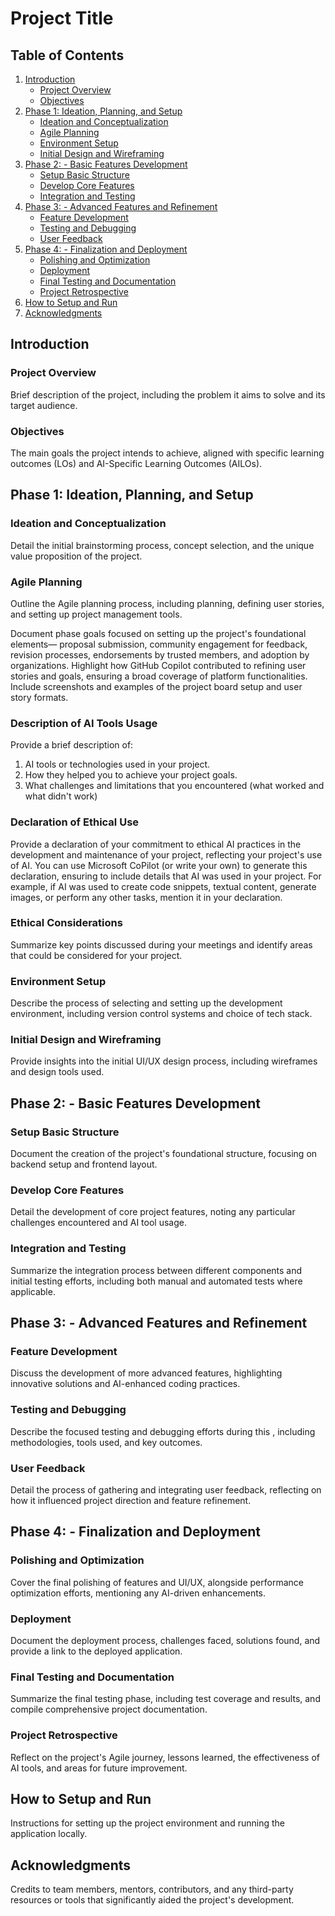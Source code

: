 # Project Title

## Table of Contents
1. [Introduction](#introduction)
    - [Project Overview](#project-overview)
    - [Objectives](#objectives)
2. [Phase 1: Ideation, Planning, and Setup](#phase-1-ideation-planning-and-setup)
    - [Ideation and Conceptualization](#ideation-and-conceptualization)
    - [Agile Planning](#agile-planning)
    - [Environment Setup](#environment-setup)
    - [Initial Design and Wireframing](#initial-design-and-wireframing)
3. [Phase 2: - Basic Features Development](#phase-2--1---basic-features-development)
    - [Setup Basic Structure](#setup-basic-structure)
    - [Develop Core Features](#develop-core-features)
    - [Integration and Testing](#integration-and-testing)
4. [Phase 3: - Advanced Features and Refinement](#phase-3--2---advanced-features-and-refinement)
    - [Feature Development](#feature-development)
    - [Testing and Debugging](#testing-and-debugging)
    - [User Feedback](#user-feedback)
5. [Phase 4: - Finalization and Deployment](#phase-4--3---finalization-and-deployment)
    - [Polishing and Optimization](#polishing-and-optimization)
    - [Deployment](#deployment)
    - [Final Testing and Documentation](#final-testing-and-documentation)
    - [Project Retrospective](#project-retrospective)
6. [How to Setup and Run](#how-to-setup-and-run)
7. [Acknowledgments](#acknowledgments)

## Introduction

### Project Overview
Brief description of the project, including the problem it aims to solve and its target audience.

### Objectives
The main goals the project intends to achieve, aligned with specific learning outcomes (LOs) and AI-Specific Learning Outcomes (AILOs).

## Phase 1: Ideation, Planning, and Setup

### Ideation and Conceptualization
Detail the initial brainstorming process, concept selection, and the unique value proposition of the project.

### Agile Planning
Outline the Agile planning process, including  planning, defining user stories, and setting up project management tools.

Document phase  goals focused on setting up the project's foundational elements— proposal submission, community engagement for feedback, revision processes, endorsements by trusted members, and adoption by organizations.  Highlight how GitHub Copilot contributed to refining user stories and goals, ensuring a broad coverage of platform functionalities. Include screenshots and examples of the project board setup and user story formats.

### Description of AI Tools Usage
Provide a brief description of:
1. AI tools or technologies used in your project.
2. How they helped you to achieve your project goals.
3. What challenges and limitations that you encountered (what worked and what didn't work)

### Declaration of Ethical Use
Provide a declaration of your commitment to ethical AI practices in the development and maintenance of your project, reflecting your project's use of AI. You can use Microsoft CoPilot (or write your own) to generate this declaration, ensuring to include details that AI was used in your project. For example, if AI was used to create code snippets, textual content, generate images, or perform any other tasks, mention it in your declaration.

### Ethical Considerations
Summarize key points discussed during your meetings and identify areas that could be considered for your project. 

### Environment Setup
Describe the process of selecting and setting up the development environment, including version control systems and choice of tech stack.

### Initial Design and Wireframing
Provide insights into the initial UI/UX design process, including wireframes and design tools used.

## Phase 2: - Basic Features Development

### Setup Basic Structure
Document the creation of the project's foundational structure, focusing on backend setup and frontend layout.

### Develop Core Features
Detail the development of core project features, noting any particular challenges encountered and AI tool usage.

### Integration and Testing
Summarize the integration process between different components and initial testing efforts, including both manual and automated tests where applicable.

## Phase 3: - Advanced Features and Refinement

### Feature Development
Discuss the development of more advanced features, highlighting innovative solutions and AI-enhanced coding practices.

### Testing and Debugging
Describe the focused testing and debugging efforts during this , including methodologies, tools used, and key outcomes.

### User Feedback
Detail the process of gathering and integrating user feedback, reflecting on how it influenced project direction and feature refinement.

## Phase 4: - Finalization and Deployment

### Polishing and Optimization
Cover the final polishing of features and UI/UX, alongside performance optimization efforts, mentioning any AI-driven enhancements.

### Deployment
Document the deployment process, challenges faced, solutions found, and provide a link to the deployed application.

### Final Testing and Documentation
Summarize the final testing phase, including test coverage and results, and compile comprehensive project documentation.

### Project Retrospective
Reflect on the project's Agile journey, lessons learned, the effectiveness of AI tools, and areas for future improvement.

## How to Setup and Run
Instructions for setting up the project environment and running the application locally.

## Acknowledgments
Credits to team members, mentors, contributors, and any third-party resources or tools that significantly aided the project's development.

